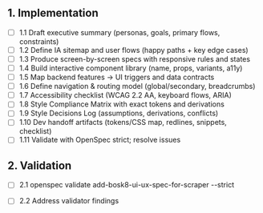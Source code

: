 ## 1. Implementation
- [ ] 1.1 Draft executive summary (personas, goals, primary flows, constraints)
- [ ] 1.2 Define IA sitemap and user flows (happy paths + key edge cases)
- [ ] 1.3 Produce screen-by-screen specs with responsive rules and states
- [ ] 1.4 Build interactive component library (name, props, variants, a11y)
- [ ] 1.5 Map backend features → UI triggers and data contracts
- [ ] 1.6 Define navigation & routing model (global/secondary, breadcrumbs)
- [ ] 1.7 Accessibility checklist (WCAG 2.2 AA, keyboard flows, ARIA)
- [ ] 1.8 Style Compliance Matrix with exact tokens and derivations
- [ ] 1.9 Style Decisions Log (assumptions, derivations, conflicts)
- [ ] 1.10 Dev handoff artifacts (tokens/CSS map, redlines, snippets, checklist)
- [ ] 1.11 Validate with OpenSpec strict; resolve issues

## 2. Validation
- [ ] 2.1 openspec validate add-bosk8-ui-ux-spec-for-scraper --strict
- [ ] 2.2 Address validator findings

